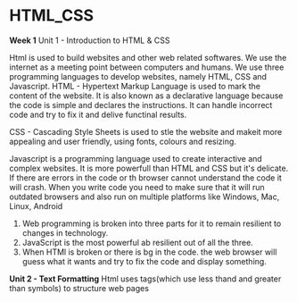 # HTML_CSS
**Week 1**
Unit 1 - Introduction to HTML &amp; CSS

Html is used to build websites and other web related softwares. We use the internet as a meeting point between computers and humans.
We use three programming languages to develop websites, namely HTML, CSS and Javascript.
HTML - Hypertext Markup Language is used to mark the content of the website. It is also known as a declarative language because the code is simple and declares the instructions.
It  can handle incorrect code and try to fix it and delive functinal results.

CSS - Cascading Style Sheets is used to stle the website and makeit more appealing and user friendly, using fonts, colours and resizing.

Javascript is a programming language used to create interactive and complex websites. It is more powerfull than HTML and CSS but it's delicate. If there are errors in the code or th browser cannot understand
the code it will crash. When you write code you need to make sure that it will run outdated browsers and also run on multiple platforms like Windows, Mac, Linux, Android
1. Web programming is broken into three parts for it to remain resilient to changes in technology.
2. JavaScript is the most powerful ab resilient out of all the three.
3. When HTMl is broken or there is  bg in the code. the web browser will guess what it wants and try to fix the code and display something.

**Unit 2 - Text Formatting**
Html uses tags(which  use less thand and greater than symbols) to structure web pages

